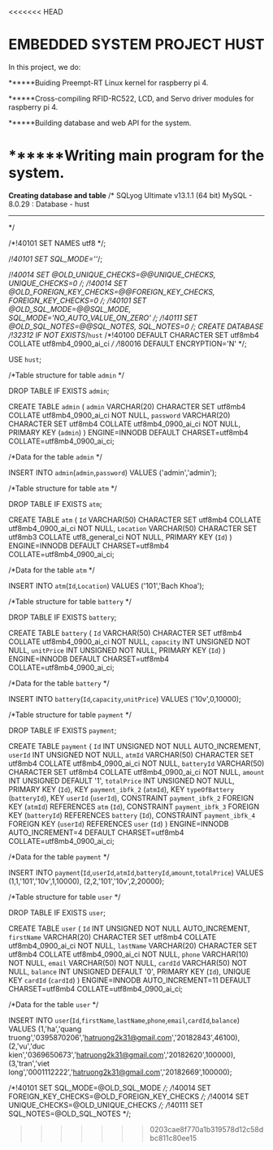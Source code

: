 <<<<<<< HEAD
# EMBEDDED SYSTEM PROJECT HUST

In this project, we do:

******Buiding Preempt-RT Linux kernel for raspberry pi 4.

******Cross-compiling RFID-RC522, LCD, and Servo driver modules for raspberry pi 4.

******Building database and web API for the system.

******Writing main program for the system.
=======
**Creating database and table**
/*
SQLyog Ultimate v13.1.1 (64 bit)
MySQL - 8.0.29 : Database - hust
*********************************************************************
*/

/*!40101 SET NAMES utf8 */;

/*!40101 SET SQL_MODE=''*/;

/*!40014 SET @OLD_UNIQUE_CHECKS=@@UNIQUE_CHECKS, UNIQUE_CHECKS=0 */;
/*!40014 SET @OLD_FOREIGN_KEY_CHECKS=@@FOREIGN_KEY_CHECKS, FOREIGN_KEY_CHECKS=0 */;
/*!40101 SET @OLD_SQL_MODE=@@SQL_MODE, SQL_MODE='NO_AUTO_VALUE_ON_ZERO' */;
/*!40111 SET @OLD_SQL_NOTES=@@SQL_NOTES, SQL_NOTES=0 */;
CREATE DATABASE /*!32312 IF NOT EXISTS*/`hust` /*!40100 DEFAULT CHARACTER SET utf8mb4 COLLATE utf8mb4_0900_ai_ci */ /*!80016 DEFAULT ENCRYPTION='N' */;

USE `hust`;

/*Table structure for table `admin` */

DROP TABLE IF EXISTS `admin`;

CREATE TABLE `admin` (
  `admin` VARCHAR(20) CHARACTER SET utf8mb4 COLLATE utf8mb4_0900_ai_ci NOT NULL,
  `password` VARCHAR(20) CHARACTER SET utf8mb4 COLLATE utf8mb4_0900_ai_ci NOT NULL,
  PRIMARY KEY (`admin`)
) ENGINE=INNODB DEFAULT CHARSET=utf8mb4 COLLATE=utf8mb4_0900_ai_ci;

/*Data for the table `admin` */

INSERT  INTO `admin`(`admin`,`password`) VALUES 
('admin','admin');

/*Table structure for table `atm` */

DROP TABLE IF EXISTS `atm`;

CREATE TABLE `atm` (
  `Id` VARCHAR(50) CHARACTER SET utf8mb4 COLLATE utf8mb4_0900_ai_ci NOT NULL,
  `Location` VARCHAR(50) CHARACTER SET utf8mb3 COLLATE utf8_general_ci NOT NULL,
  PRIMARY KEY (`Id`)
) ENGINE=INNODB DEFAULT CHARSET=utf8mb4 COLLATE=utf8mb4_0900_ai_ci;

/*Data for the table `atm` */

INSERT  INTO `atm`(`Id`,`Location`) VALUES 
('101','Bach Khoa');

/*Table structure for table `battery` */

DROP TABLE IF EXISTS `battery`;

CREATE TABLE `battery` (
  `Id` VARCHAR(50) CHARACTER SET utf8mb4 COLLATE utf8mb4_0900_ai_ci NOT NULL,
  `capacity` INT UNSIGNED NOT NULL,
  `unitPrice` INT UNSIGNED NOT NULL,
  PRIMARY KEY (`Id`)
) ENGINE=INNODB DEFAULT CHARSET=utf8mb4 COLLATE=utf8mb4_0900_ai_ci;

/*Data for the table `battery` */

INSERT  INTO `battery`(`Id`,`capacity`,`unitPrice`) VALUES 
('10v',0,10000);

/*Table structure for table `payment` */

DROP TABLE IF EXISTS `payment`;

CREATE TABLE `payment` (
  `Id` INT UNSIGNED NOT NULL AUTO_INCREMENT,
  `userId` INT UNSIGNED NOT NULL,
  `atmId` VARCHAR(50) CHARACTER SET utf8mb4 COLLATE utf8mb4_0900_ai_ci NOT NULL,
  `batteryId` VARCHAR(50) CHARACTER SET utf8mb4 COLLATE utf8mb4_0900_ai_ci NOT NULL,
  `amount` INT UNSIGNED DEFAULT '1',
  `totalPrice` INT UNSIGNED NOT NULL,
  PRIMARY KEY (`Id`),
  KEY `payment_ibfk_2` (`atmId`),
  KEY `typeOfBattery` (`batteryId`),
  KEY `userId` (`userId`),
  CONSTRAINT `payment_ibfk_2` FOREIGN KEY (`atmId`) REFERENCES `atm` (`Id`),
  CONSTRAINT `payment_ibfk_3` FOREIGN KEY (`batteryId`) REFERENCES `battery` (`Id`),
  CONSTRAINT `payment_ibfk_4` FOREIGN KEY (`userId`) REFERENCES `user` (`Id`)
) ENGINE=INNODB AUTO_INCREMENT=4 DEFAULT CHARSET=utf8mb4 COLLATE=utf8mb4_0900_ai_ci;

/*Data for the table `payment` */

INSERT  INTO `payment`(`Id`,`userId`,`atmId`,`batteryId`,`amount`,`totalPrice`) VALUES 
(1,1,'101','10v',1,10000),
(2,2,'101','10v',2,20000);

/*Table structure for table `user` */

DROP TABLE IF EXISTS `user`;

CREATE TABLE `user` (
  `Id` INT UNSIGNED NOT NULL AUTO_INCREMENT,
  `firstName` VARCHAR(20) CHARACTER SET utf8mb4 COLLATE utf8mb4_0900_ai_ci NOT NULL,
  `lastName` VARCHAR(20) CHARACTER SET utf8mb4 COLLATE utf8mb4_0900_ai_ci NOT NULL,
  `phone` VARCHAR(10) NOT NULL,
  `email` VARCHAR(50) NOT NULL,
  `cardId` VARCHAR(50) NOT NULL,
  `balance` INT UNSIGNED DEFAULT '0',
  PRIMARY KEY (`Id`),
  UNIQUE KEY `cardId` (`cardId`)
) ENGINE=INNODB AUTO_INCREMENT=11 DEFAULT CHARSET=utf8mb4 COLLATE=utf8mb4_0900_ai_ci;

/*Data for the table `user` */

INSERT  INTO `user`(`Id`,`firstName`,`lastName`,`phone`,`email`,`cardId`,`balance`) VALUES 
(1,'ha','quang truong','0395870206','hatruong2k31@gmail.com','20182843',46100),
(2,'vu','duc kien','0369650673','hatruong2k31@gmail.com','20182620',100000),
(3,'tran','viet long','0001112222','hatruong2k31@gmail.com','20182669',100000);

/*!40101 SET SQL_MODE=@OLD_SQL_MODE */;
/*!40014 SET FOREIGN_KEY_CHECKS=@OLD_FOREIGN_KEY_CHECKS */;
/*!40014 SET UNIQUE_CHECKS=@OLD_UNIQUE_CHECKS */;
/*!40111 SET SQL_NOTES=@OLD_SQL_NOTES */;


>>>>>>> 0203cae8f770a1b319578d12c58dbc811c80ee15
